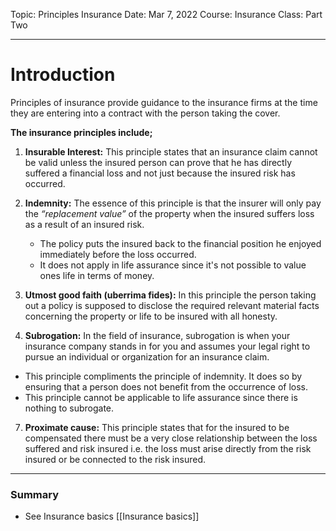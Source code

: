 Topic: Principles Insurance
Date: Mar 7, 2022 
Course: Insurance 
Class: Part Two

---

# Introduction
Principles of insurance provide guidance to the insurance firms at
the time they are entering into a contract with the person taking
the cover.

**The insurance principles include;**

1.  **Insurable Interest:** This principle states that an insurance claim cannot be valid unless the insured person can prove that he has directly suffered a financial loss and not just because the insured risk has occurred.

3. **Indemnity:**  The essence of this principle is that the insurer will only pay the *“replacement value”* of the property when the insured suffers loss as a result of an insured risk. 
    - The policy puts the insured back to the financial position he enjoyed immediately before the loss occurred. 
    - It does not apply in life assurance since it's not possible to value ones life in terms of money.

4. **Utmost good faith (uberrima fides):** In this principle the person taking out a policy is supposed to disclose the required relevant material facts concerning the property or life to be insured with all honesty.

6. **Subrogation:** In the field of insurance, subrogation is when your insurance company stands in for you and assumes your legal right to pursue an individual or organization for an insurance claim.
  - This principle compliments the principle of indemnity. It does so by ensuring that a person does not benefit from the occurrence of loss.
  - This principle cannot be applicable to life assurance since there is nothing to subrogate.
7. **Proximate cause:** This principle states that for the insured to be compensated there must be a very close relationship between the loss suffered and risk insured i.e. the loss must arise directly from the risk insured or be connected to the risk insured.
---
### Summary
- See Insurance basics [[Insurance basics]]
